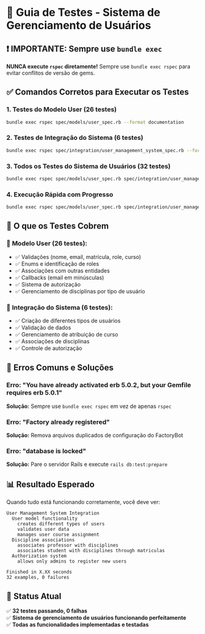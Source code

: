# 🧪 Guia de Testes - Sistema de Gerenciamento de Usuários

## ❗ IMPORTANTE: Sempre use `bundle exec`

**NUNCA execute `rspec` diretamente!** Sempre use `bundle exec rspec` para evitar conflitos de versão de gems.

## ✅ Comandos Corretos para Executar os Testes

### 1. Testes do Modelo User (26 testes)
```bash
bundle exec rspec spec/models/user_spec.rb --format documentation
```

### 2. Testes de Integração do Sistema (6 testes)
```bash
bundle exec rspec spec/integration/user_management_system_spec.rb --format documentation
```

### 3. Todos os Testes do Sistema de Usuários (32 testes)
```bash
bundle exec rspec spec/models/user_spec.rb spec/integration/user_management_system_spec.rb --format documentation
```

### 4. Execução Rápida com Progresso
```bash
bundle exec rspec spec/models/user_spec.rb spec/integration/user_management_system_spec.rb --format progress
```

## 🎯 O que os Testes Cobrem

### 📝 **Modelo User (26 testes):**
- ✅ Validações (nome, email, matrícula, role, curso)
- ✅ Enums e identificação de roles 
- ✅ Associações com outras entidades
- ✅ Callbacks (email em minúsculas)
- ✅ Sistema de autorização
- ✅ Gerenciamento de disciplinas por tipo de usuário

### 🔗 **Integração do Sistema (6 testes):**
- ✅ Criação de diferentes tipos de usuários
- ✅ Validação de dados
- ✅ Gerenciamento de atribuição de curso
- ✅ Associações de disciplinas
- ✅ Controle de autorização

## 🚫 Erros Comuns e Soluções

### Erro: "You have already activated erb 5.0.2, but your Gemfile requires erb 5.0.1"
**Solução:** Sempre use `bundle exec rspec` em vez de apenas `rspec`

### Erro: "Factory already registered"
**Solução:** Remova arquivos duplicados de configuração do FactoryBot

### Erro: "database is locked"
**Solução:** Pare o servidor Rails e execute `rails db:test:prepare`

## 📊 Resultado Esperado

Quando tudo está funcionando corretamente, você deve ver:

```
User Management System Integration
  User model functionality
    creates different types of users
    validates user data
    manages user course assignment
  Discipline associations
    associates professor with disciplines
    associates student with disciplines through matriculas
  Authorization system
    allows only admins to register new users

Finished in X.XX seconds
32 examples, 0 failures
```

## 🎉 Status Atual

✅ **32 testes passando, 0 falhas**  
✅ **Sistema de gerenciamento de usuários funcionando perfeitamente**  
✅ **Todas as funcionalidades implementadas e testadas**
